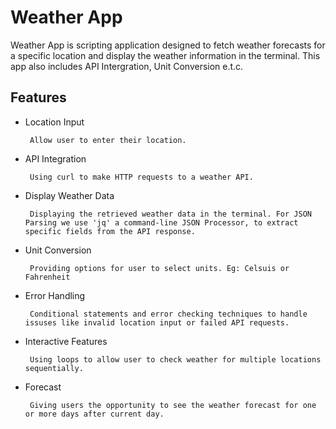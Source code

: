 # Weather App
Weather App is scripting application designed to fetch weather forecasts for a specific location and display the weather information in the terminal. This app also includes API Intergration, Unit Conversion e.t.c.

## Features
+ Location Input
  ~~~
   Allow user to enter their location.
  ~~~
 
+ API Integration
  ~~~
   Using curl to make HTTP requests to a weather API.
  ~~~
 
+ Display Weather Data
  ~~~
   Displaying the retrieved weather data in the terminal. For JSON Parsing we use 'jq' a command-line JSON Processor, to extract specific fields from the API response.
  ~~~
 
+ Unit Conversion
  ~~~
   Providing options for user to select units. Eg: Celsuis or Fahrenheit
  ~~~
  
+ Error Handling
  ~~~
   Conditional statements and error checking techniques to handle issuses like invalid location input or failed API requests.
  ~~~
 
+ Interactive Features
  ~~~
   Using loops to allow user to check weather for multiple locations sequentially.
  ~~~
  
+ Forecast
  ~~~
   Giving users the opportunity to see the weather forecast for one or more days after current day.
  ~~~
